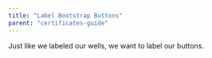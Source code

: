 ```yaml
---
title: "Label Bootstrap Buttons"
parent: "certificates-guide"
---
```


Just like we labeled our <a>wells</a>, we want to label our buttons.
